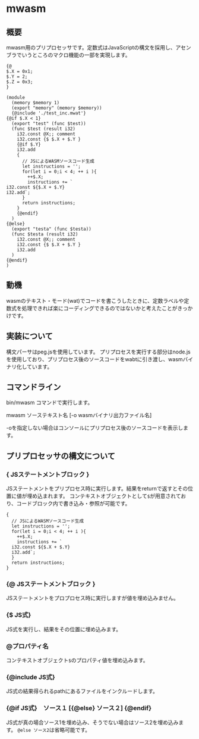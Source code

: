 # mwasm

## 概要

mwasm用のプリプロセッサです。定数式はJavaScriptの構文を採用し、アセンブラでいうところのマクロ機能の一部を実現します。

```
{@
$.X = 0x1;
$.Y = 2;
$.Z = 0x3;
}

(module
  (memory $memory 1)
  (export "memory" (memory $memory))
  {@include './test_inc.mwat'}
{@if $.X < 1}
  (export "test" (func $test))
  (func $test (result i32)
    i32.const @X;; comment
    i32.const {$ $.X + $.Y }
    {@if $.Y}
    i32.add
    {
      // JSによるWASMソースコード生成
      let instructions = '';
      for(let i = 0;i < 4; ++ i ){
        ++$.X; 
        instructions += `
i32.const ${$.X + $.Y}
i32.add`;
      }
      return instructions;
    }
    {@endif}
  )
{@else}
  (export "testa" (func $testa))
  (func $testa (result i32)
    i32.const @X;; comment
    i32.const {$ $.X + $.Y }
    i32.add
  )
{@endif}
)
```

## 動機

wasmのテキスト・モード(wat)でコードを書こうしたときに、定数ラベルや定数式を処理できれば楽にコーディングできるのではないかと考えたことがきっかけです。

## 実装について

構文パーサはpeg\.jsを使用しています。
プリプロセスを実行する部分はnode.jsを使用しており、プリプロセス後のソースコードをwabtに引き渡し、wasmバイナリ化しています。

## コマンドライン

bin/mwasm コマンドで実行します。

mwasm ソーステキスト名 [-o wasmバイナリ出力ファイル名]

-oを指定しない場合はコンソールにプリプロセス後のソースコードを表示します。

## プリプロセッサの構文について

### { JSステートメントブロック }

JSステートメントをプリプロセス時に実行します。結果をreturnで返すとその位置に値が埋め込まれます。
コンテキストオブジェクトとして`$`が用意されており、コードブロック内で書き込み・参照が可能です。
```
{
  // JSによるWASMソースコード生成
  let instructions = '';
  for(let i = 0;i < 4; ++ i ){
    ++$.X; 
    instructions += `
  i32.const ${$.X + $.Y}
  i32.add`;
  }
  return instructions;
}
```

### {@ JSステートメントブロック } 

JSステートメントをプロプロセス時に実行しますが値を埋め込みません。

### {$ JS式}

JS式を実行し、結果をその位置に埋め込みます。

### @プロパティ名

コンテキストオブジェクト`$`のプロパティ値を埋め込みます。

### {@include JS式}

JS式の結果得られるpathにあるファイルをインクルードします。

### {@if JS式}　ソース１ [{@else} ソース２] {@endif}

JS式が真の場合ソース1を埋め込み、そうでない場合はソース2を埋め込みます。
`@else ソース2`は省略可能です。

